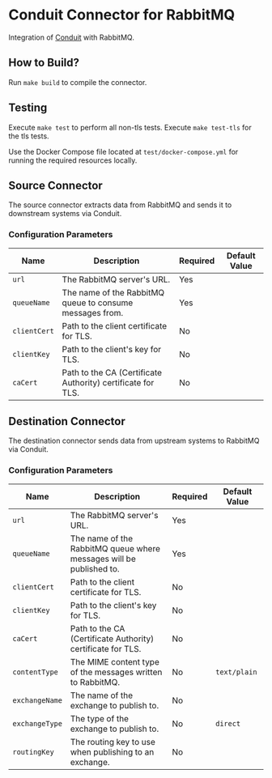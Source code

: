 # Conduit Connector for RabbitMQ
Integration of [Conduit](https://conduit.io) with RabbitMQ.

## How to Build?
Run `make build` to compile the connector.

## Testing
Execute `make test` to perform all non-tls tests. Execute `make test-tls` for the tls tests.

Use the Docker Compose file located at `test/docker-compose.yml` for running the required resources locally.

## Source Connector
The source connector extracts data from RabbitMQ and sends it to downstream systems via Conduit.

### Configuration Parameters

| Name                   | Description                                                  | Required | Default Value |
|------------------------|--------------------------------------------------------------|----------|---------------|
| `url`                  | The RabbitMQ server's URL.                                   | Yes      |               |
| `queueName`            | The name of the RabbitMQ queue to consume messages from.     | Yes      |               |
| `clientCert`           | Path to the client certificate for TLS.                      | No       |               |
| `clientKey`            | Path to the client's key for TLS.                            | No       |               |
| `caCert`               | Path to the CA (Certificate Authority) certificate for TLS.  | No       |               |


## Destination Connector
The destination connector sends data from upstream systems to RabbitMQ via Conduit.

### Configuration Parameters

| Name                   | Description                                                         | Required | Default Value |
|------------------------|---------------------------------------------------------------------|----------|---------------|
| `url`                  | The RabbitMQ server's URL.                                          | Yes      |               |
| `queueName`            | The name of the RabbitMQ queue where messages will be published to. | Yes      |               |
| `clientCert`           | Path to the client certificate for TLS.                             | No       |               |
| `clientKey`            | Path to the client's key for TLS.                                   | No       |               |
| `caCert`               | Path to the CA (Certificate Authority) certificate for TLS.         | No       |               |
| `contentType`          | The MIME content type of the messages written to RabbitMQ.          | No       | `text/plain`  |
| `exchangeName`         | The name of the exchange to publish to.                             | No       |               |
| `exchangeType`         | The type of the exchange to publish to.                             | No       | `direct`      |
| `routingKey`           | The routing key to use when publishing to an exchange.              | No       |               |

